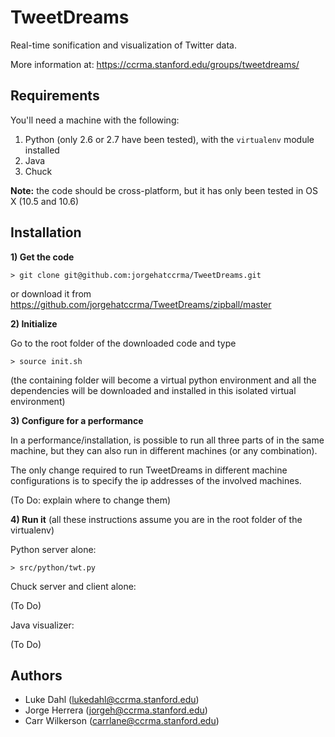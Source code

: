 TweetDreams
===========

Real-time sonification and visualization of Twitter data.

More information at: https://ccrma.stanford.edu/groups/tweetdreams/


Requirements
------------

You'll need a machine with the following:

1. Python (only 2.6 or 2.7 have been tested), with the `virtualenv` module installed
2. Java
3. Chuck

**Note:** the code should be cross-platform, but it has only been tested in OS X (10.5 and 10.6)


Installation
------------

**1) Get the code**

	> git clone git@github.com:jorgehatccrma/TweetDreams.git
	
or download it from  https://github.com/jorgehatccrma/TweetDreams/zipball/master


**2) Initialize**

Go to the root folder of the downloaded code and type

	> source init.sh
	
(the containing folder will become a virtual python environment and all the dependencies will be 
downloaded and installed in this isolated virtual environment)


**3) Configure for a performance**

In a performance/installation, is possible to run all three parts of in the same machine, but they 
can also run in different machines (or any combination).

The only change required to run TweetDreams in different machine configurations is to specify the 
ip addresses of the involved machines.

(To Do: explain where to change them)

**4) Run it** 
(all these instructions assume you are in the root folder of the virtualenv)

Python server alone:

	> src/python/twt.py
	
Chuck server and client alone:

(To Do)

Java visualizer:

(To Do)




Authors
-------
* Luke Dahl (lukedahl@ccrma.stanford.edu)
* Jorge Herrera (jorgeh@ccrma.stanford.edu)
* Carr Wilkerson (carrlane@ccrma.stanford.edu)
